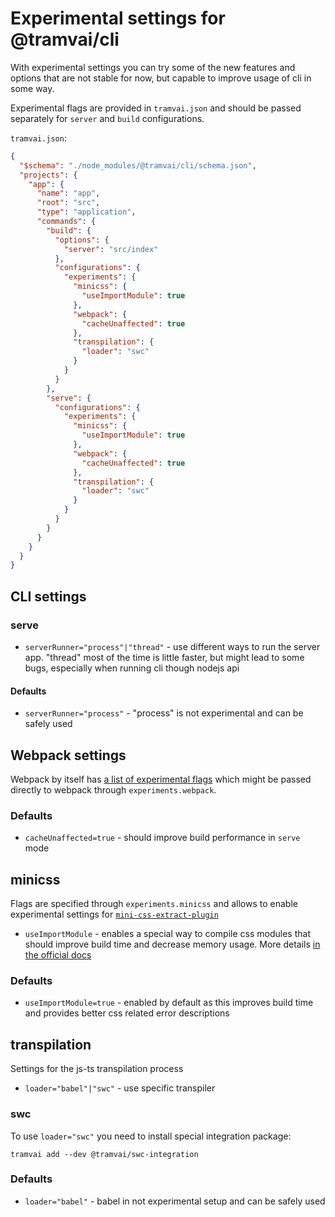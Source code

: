 # Experimental settings for @tramvai/cli

With experimental settings you can try some of the new features and options that are not stable for now, but capable to improve usage of cli in some way.

Experimental flags are provided in `tramvai.json` and should be passed separately for `server` and `build` configurations.

`tramvai.json`:

```json
{
  "$schema": "./node_modules/@tramvai/cli/schema.json",
  "projects": {
    "app": {
      "name": "app",
      "root": "src",
      "type": "application",
      "commands": {
        "build": {
          "options": {
            "server": "src/index"
          },
          "configurations": {
            "experiments": {
              "minicss": {
                "useImportModule": true
              },
              "webpack": {
                "cacheUnaffected": true
              },
              "transpilation": {
                "loader": "swc"
              }
            }
          }
        },
        "serve": {
          "configurations": {
            "experiments": {
              "minicss": {
                "useImportModule": true
              },
              "webpack": {
                "cacheUnaffected": true
              },
              "transpilation": {
                "loader": "swc"
              }
            }
          }
        }
      }
    }
  }
}
```

## CLI settings

### serve

- `serverRunner="process"|"thread"` - use different ways to run the server app. "thread" most of the time is little faster, but might lead to some bugs, especially when running cli though nodejs api

#### Defaults

- `serverRunner="process"` - "process" is not experimental and can be safely used

## Webpack settings

Webpack by itself has [a list of experimental flags](https://webpack.js.org/configuration/experiments/#experimentsoutputmodule) which might be passed directly to webpack through `experiments.webpack`.

<!-- TODO: futureDefaults do not work right now because of errors of non-default imports from json -->
<!-- > Take a close look at webpack experimental flag [`futureDefaults`](https://webpack.js.org/configuration/experiments/#experimentsfuturedefaults) which let you to enable all of the experimental webpack features that will be included in the next major release. -->

### Defaults

- `cacheUnaffected=true` - should improve build performance in `serve` mode

## minicss

Flags are specified through `experiments.minicss` and allows to enable experimental settings for [`mini-css-extract-plugin`](https://github.com/webpack-contrib/mini-css-extract-plugin)

- `useImportModule` - enables a special way to compile css modules that should improve build time and decrease memory usage. More details [in the official docs](https://github.com/webpack-contrib/mini-css-extract-plugin#experimentalUseImportModule)

### Defaults

- `useImportModule=true` - enabled by default as this improves build time and provides better css related error descriptions

## transpilation

Settings for the js-ts transpilation process

- `loader="babel"|"swc"` - use specific transpiler

### swc

To use `loader="swc"` you need to install special integration package:

`tramvai add --dev @tramvai/swc-integration`

### Defaults

- `loader="babel"` - babel in not experimental setup and can be safely used
